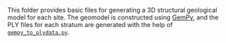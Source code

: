 This folder provides basic files for generating a 3D structural geological model for each site. 
The geomodel is constructed using [GemPy](https://www.gempy.org/), and the PLY files for each stratum are generated with 
the help of [`gempy_to_plydata.py`](gempy_to_plydata.py).